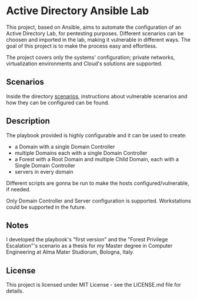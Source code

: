 # Active Directory Ansible Lab
This project, based on Ansible, aims to automate the configuration of an Active Directory Lab, for pentesting purposes.
Different scenarios can be choosen and imported in the lab, making it vulnerable in different ways.
The goal of this project is to make the process easy and effortless.

The project covers only the systems' configuration; private networks, virtualization environments and Cloud's solutions are supported.


## Scenarios
Inside the directory [scenarios](scenarios/), instructions about vulnerable scenarios and how they can be configured can be found.


## Description
The playbook provided is highly configurable and it can be used to create:
* a Domain with a single Domain Controller
* multiple Domains each with a single Domain Controller
* a Forest with a Root Domain and multiple Child Domain, each with a Single Domain Controller
* servers in every domain

Different scripts are gonna be run to make the hosts configured/vulnerable, if needed.

Only Domain Controller and Server configuration is supported.
Workstations could be supported in the future.


## Notes
I developed the playbook's "first version" and the "Forest Privilege Escalation"'s scenario as a thesis for my Master degree in Computer Engineering at Alma Mater Studiorum, Bologna, Italy.

## License
This project is licensed under MIT License - see the LICENSE.md file for details.

